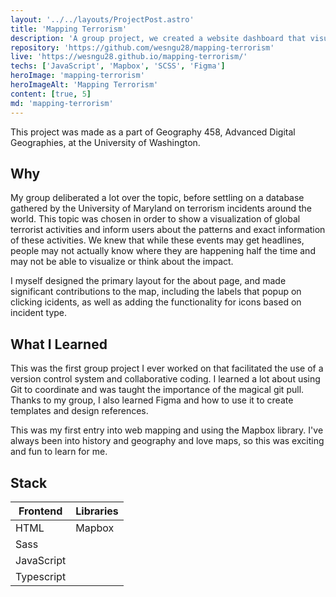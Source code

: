 ```yaml
---
layout: '../../layouts/ProjectPost.astro'
title: 'Mapping Terrorism'
description: 'A group project, we created a website dashboard that visualizes data from the University of Maryland Global Terrorism Database.'
repository: 'https://github.com/wesngu28/mapping-terrorism'
live: 'https://wesngu28.github.io/mapping-terrorism/'
techs: ['JavaScript', 'Mapbox', 'SCSS', 'Figma']
heroImage: 'mapping-terrorism'
heroImageAlt: 'Mapping Terrorism'
content: [true, 5]
md: 'mapping-terrorism'
---
```


This project was made as a part of Geography 458, Advanced Digital Geographies, at the University of Washington.

## Why

My group deliberated a lot over the topic, before settling on a database gathered by the University of Maryland on terrorism incidents around the world. This topic was chosen in order to show a visualization of global terrorist activities and inform users about the patterns and exact information of these activities. We knew that while these events may get headlines, people may not actually know where they are happening half the time and may not be able to visualize or think about the impact.

I myself designed the primary layout for the about page, and made significant contributions to the map, including the labels that popup on clicking icidents, as well as adding the functionality for icons based on incident type.

## What I Learned

This was the first group project I ever worked on that facilitated the use of a version control system and collaborative coding. I learned a lot about using Git to coordinate and was taught the importance of the magical git pull. Thanks to my group, I also learned Figma and how to use it to create templates and design references.

This was my first entry into web mapping and using the Mapbox library. I've always been into history and geography and love maps, so this was exciting and fun to learn for me.

## Stack

| Frontend    | Libraries     |
| ----------- | ----------- |
| HTML      | Mapbox       |
| Sass   |         |
| JavaScript |         |
| Typescript  |         |
